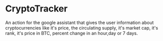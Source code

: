 # CryptoTracker
An action for the google assistant that gives the user information about cryptocurrencies like it's price, the circulating supply, it's market cap, it's rank, it's price in BTC, percent change in an hour,day or 7 days.
